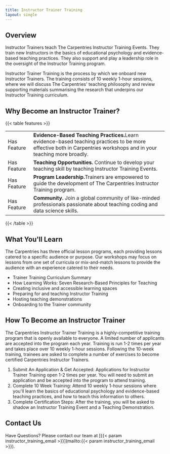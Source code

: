 ```yaml
---
title: Instructor Trainer Training
layout: single
---
```


## Overview

Instructor Trainers teach The Carpentries Instructor Training Events. They train new Instructors in the basics of educational psychology and evidence-based teaching practices. They also support and play a leadership role in the oversight of the Instructor Training program.

Instructor Trainer Training is the process by which we onboard new Instructor Trainers. The training consists of 10 weekly 1-hour sessions, where we will discuss The Carpentries' teaching philosophy and review supporting materials summarising the research that underpins our Instructor Training curriculum.


## Why Become an Instructor Trainer?

{{< table features >}}
<table>
    <tr>
        <td>Has Feature</td>
        <td><b>Evidence-Based Teaching Practices.</b>Learn evidence-based teaching practices to be more effective both in Carpentries workshops and in your teaching more broadly. </td>
    </tr>
    <tr>
        <td>Has Feature</td>
        <td><b>Teaching Opportunities.</b> Continue to develop your teaching skill by teaching Instructor Training Events. </td>
    </tr>
    <tr>
        <td>Has Feature</td>
        <td><b>Program Leadership.</b>Trainers are empowered to guide the development of The Carpentries Instructor Training program.</td>
    </tr>
    <tr>
        <td>Has Feature</td>
        <td><b>Community.</b> Join a global community of like-minded professionals passionate about teaching coding and data science skills.</td>
    </tr>    

</table>
{{< /table >}}

## What You'll Learn
The Carpentries has three official lesson programs, each providing lessons catered to a specific audience or purpose. Our workshops may focus on lessons from one set of curricula or mix-and-match lessons to provide the audience with an experience catered to their needs.

- Trainer Training Curriculum Summary
- How Learning Works: Seven Research-Based Principles for Teaching
- Creating inclusive and accessible learning spaces
- Preparing for and teaching Instructor Training
- Hosting teaching demonstrations
- Onboarding to the Trainer community

## How To Become an Instructor Trainer

The Carpentries Instructor Trainer Training is a highly-competitive training program that is openly available to everyone. A limited number of applicants are accepted into the program each year. Training is run 1-2 times per year and takes place over 10 weekly 1-hour sessions. Following the 10-week training, trainees are asked to complete a number of exercises to become certified Carpentries Instructor Trainers.

1. Submit An Application & Get Accepted: Applications for Instructor Trainer Training open 1-2 times per year. You will need to submit an application and be accepted into the program to attend training.
1. Complete 10 Week Training: Attend 10 weekly 1-hour sessions where you'll learn the basics of educational psychology and evidence-based teaching practices, and how to teach this information to others.
1. Complete Certification Steps: After the training, you will be asked to shadow an Instructor Training Event and a Teaching Demonstration.

## Contact Us

Have Questions? Please contact our team at [{{< param instructor_training_email >}}](mailto:{{< param instructor_training_email >}}).
